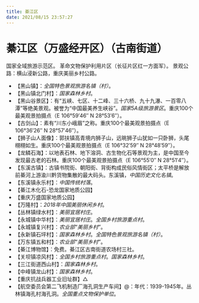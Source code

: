 ```yaml
---
title: 綦江区
date: 2021/08/15 23:57:27
---
```


# 綦江区（万盛经开区）（古南街道）
国家全域旅游示范区。
革命文物保护利用片区（长征片区红一方面军）。
景观公路：横山浸新公路，重庆美丽乡村公路。

* 【黑山镇】：*全国特色景观旅游名镇（村）*。
* 【黑山镇北门村】：*国家森林乡村*。
* 【黑山谷景区】：有“五峡、七区、十二峰、三十六桥、九十九瀑、一百零八潭”等绝美景观。被誉为“中国最美养生峡谷”。*国家5A级旅游景区*。重庆100个最美观景拍摄点（E 106°59′46″ N 28°53′6″）。
* 【古剑山】：素有“川东小峨眉”之称。重庆100个最美观景拍摄点（E 106°36′26″ N 28°57′46″）。
* 【狮子山人面像】：郭扶镇高青境内狮子山，远晀狮子山犹如一只卧狮，头尾栩栩如生。重庆100个最美观景拍摄点（E 106°32′59″ N 28°48′59″）。
* 【龙鳞石海】：以地表石林、地下溶洞、古生物化石等景观为主，是中国至今发现最古老的石林。重庆100个最美观景拍摄点（E 106°55′0″ N 28°51′4″）。
* 【东溪古镇】：古镇书院街、朝阳街、背街构成民俗风情街区；太平桥是解放前綦河上游渝川黔货物集散的最大码头。东溪镇，*中国历史文化名镇*。
* 【东溪镇永乐村】：*中国传统村落*。
* 【綦江木化石-恐龙国家地质公园】
* 【重庆万盛国家地质公园】
* 【万隆村】：*2018年中国美丽休闲乡村*。
* 【丛林镇绿水村】：*美丽宜居村庄*。
* 【永城镇中华村】：*美丽宜居村庄*。*全国乡村旅游重点村*。
* 【永城镇复兴村】：*农业部“美丽乡村”*。
* 【永新镇石坪村】：*国家森林乡村*。*全国特色景观旅游名镇（村）*。
* 【万东镇五和村】：*农业部“美丽乡村”*。
* 【綦江博物馆】：免费。綦江区古南街道农场村三社。
* 【关坝镇凉风村】：*全国乡村旅游重点村*。*国家森林乡村*。
* 【三江街道西山村】：*国家森林乡村*。
* 【中峰镇龙山村】：*国家森林乡村*。
* 【重庆抗战兵器工业旧址群】△
* 【航空委员会第二飞机制造厂海孔洞生产车间】@：年代：1939-1945年。丛林镇海孔村海孔洞。*全国重点文物保护单位*。